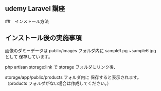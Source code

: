 ## udemy Laravel 講座

##　インストール方法

## インストール後の実施事項

画像のダミーデータは
public/images フォルダ内に
sample1.pg ~sample6.jpg として
保存しています。

php artisan storage:link で
storage フォルダにリンク後、

storage/app/public/products フォルダ内に
保存すると表示されます。
（products フォルダがない場合は作成してください。）

